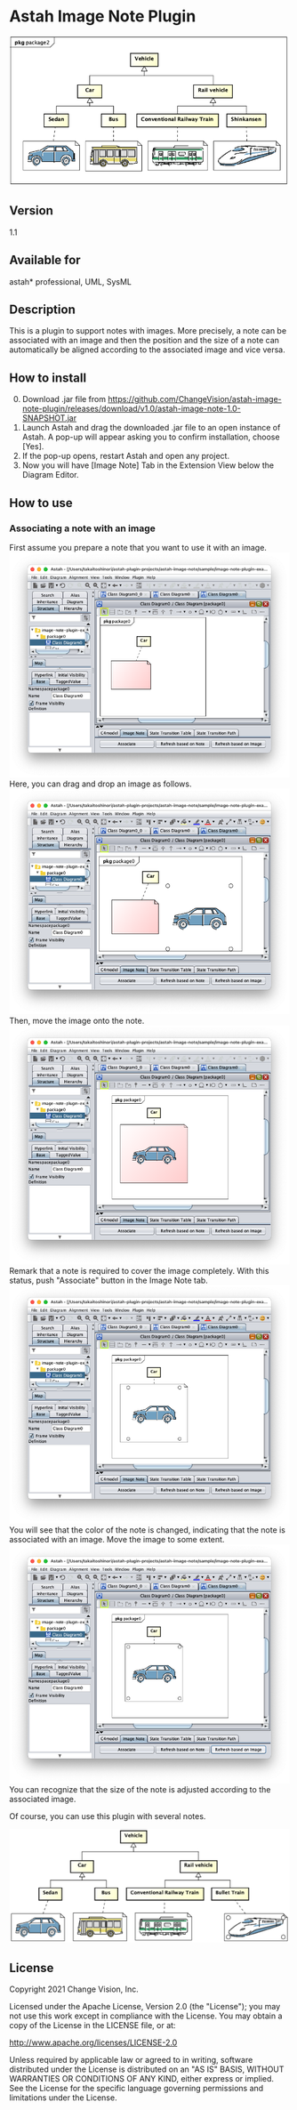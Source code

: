 Astah Image Note Plugin
===============================
![Sample Image](doc/d01.png)

Version
----------------
1.1

Available for
----------------
astah* professional, UML, SysML

Description
----------------
This is a plugin to support notes with images.  More precisely, a note can be associated with an image and then the position and the size of a note can automatically be aligned according to the associated image and vice versa.


How to install
----------------

0. Download .jar file from
   https://github.com/ChangeVision/astah-image-note-plugin/releases/download/v1.0/astah-image-note-1.0-SNAPSHOT.jar
1. Launch Astah and drag the downloaded .jar file to an open instance of Astah. A pop-up will appear asking you to confirm installation, choose [Yes].
2. If the pop-up opens, restart Astah and open any project.
3. Now you will have [Image Note] Tab in the Extension View below the Diagram Editor.


How to use
----------------
### Associating a note with an image
First assume you prepare a note that you want to use it with an image.
![Sample Image](doc/image001.png)
Here, you can drag and drop an image as follows.
![Sample Image](doc/image002.png)
Then, move the image onto the note.
![Sample Image](doc/image003.png)
Remark that a note is required to cover the image completely. With this status, push "Associate" button in the Image Note tab.
![Sample Image](doc/image004.png)
You will see that the color of the note is changed, indicating that the note is associated with an image. Move the image to some extent.
![Sample Image](doc/image005.png)
You can recognize that the size of the note is adjusted according to the associated image.  

Of course, you can use this plugin with several notes.

![Sample Image](doc/8.png)

License
---------------
Copyright 2021 Change Vision, Inc.

Licensed under the Apache License, Version 2.0 (the "License");
you may not use this work except in compliance with the License.
You may obtain a copy of the License in the LICENSE file, or at:

<http://www.apache.org/licenses/LICENSE-2.0>

Unless required by applicable law or agreed to in writing, software
distributed under the License is distributed on an "AS IS" BASIS,
WITHOUT WARRANTIES OR CONDITIONS OF ANY KIND, either express or implied.
See the License for the specific language governing permissions and
limitations under the License.
